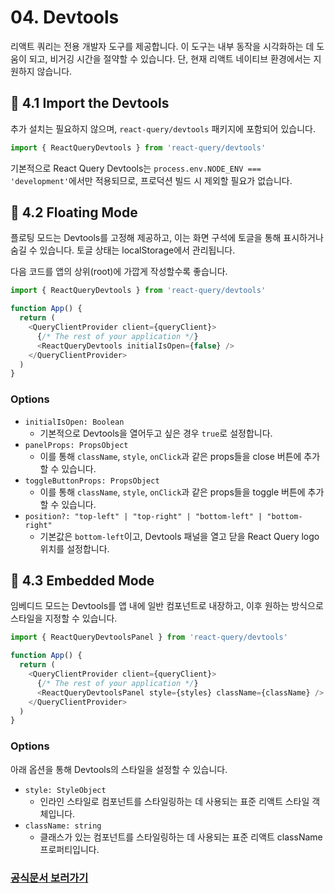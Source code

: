 # 04. Devtools
리액트 쿼리는 전용 개발자 도구를 제공합니다. 이 도구는 내부 동작을 시각화하는 데 도움이 되고, 비거깅 시간을 절약할 수 있습니다. 단, 현재 리액트 네이티브 환경에서는 지원하지 않습니다.

## 📌 4.1 Import the Devtools
추가 설치는 필요하지 않으며, `react-query/devtools` 패키지에 포함되어 있습니다.

```js
import { ReactQueryDevtools } from 'react-query/devtools'
```

기본적으로 React Query Devtools는 `process.env.NODE_ENV === 'development'`에서만 적용되므로, 프로덕션 빌드 시 제외할 필요가 없습니다.

## 📌 4.2 Floating Mode
플로팅 모드는 Devtools를 고정해 제공하고, 이는 화면 구석에 토글을 통해 표시하거나 숨길 수 있습니다. 토글 상태는 localStorage에서 관리됩니다.

다음 코드를 앱의 상위(root)에 가깝게 작성할수록 좋습니다.

```js
import { ReactQueryDevtools } from 'react-query/devtools'

function App() {
  return (
    <QueryClientProvider client={queryClient}>
      {/* The rest of your application */}
      <ReactQueryDevtools initialIsOpen={false} />
    </QueryClientProvider>
  )
}
```

### Options
- `initialIsOpen: Boolean`
  - 기본적으로 Devtools을 열어두고 싶은 경우 `true`로 설정합니다.
- `panelProps: PropsObject`
  - 이를 통해 `className`, `style`, `onClick`과 같은 props들을 close 버튼에 추가할 수 있습니다.
- `toggleButtonProps: PropsObject`
  - 이를 통해 `className`, `style`, `onClick`과 같은 props들을 toggle 버튼에 추가할 수 있습니다.
- `position?: "top-left" | "top-right" | "bottom-left" | "bottom-right"`
  - 기본값은 `bottom-left`이고, Devtools 패널을 열고 닫을 React Query logo 위치를 설정합니다.

## 📌 4.3 Embedded Mode

임베디드 모드는 Devtools를 앱 내에 일반 컴포넌트로 내장하고, 이후 원하는 방식으로 스타일을 지정할 수 있습니다.

```js
import { ReactQueryDevtoolsPanel } from 'react-query/devtools'

function App() {
  return (
    <QueryClientProvider client={queryClient}>
      {/* The rest of your application */}
      <ReactQueryDevtoolsPanel style={styles} className={className} />
    </QueryClientProvider>
  )
}
```

### Options
아래 옵션을 통해 Devtools의 스타일을 설정할 수 있습니다.
- `style: StyleObject`
  - 인라인 스타일로 컴포넌트를 스타일링하는 데 사용되는 표준 리액트 스타일 객체입니다.
- `className: string`
  - 클래스가 있는 컴포넌트를 스타일링하는 데 사용되는 표준 리액트 className 프로퍼티입니다.

### [공식문서 보러가기](https://tanstack.com/query/latest/docs/react/overview)
